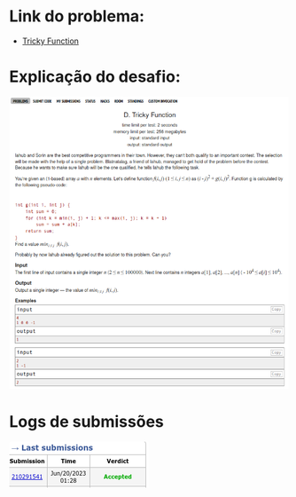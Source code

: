 # Link do problema:

- [Tricky Function ](https://codeforces.com/contest/429/problem/D)

# Explicação do desafio:

![Tricky Function ](./assets/Explanation.png)

# Logs de submissões

![LogsSubmissao](./assets/Log.png)